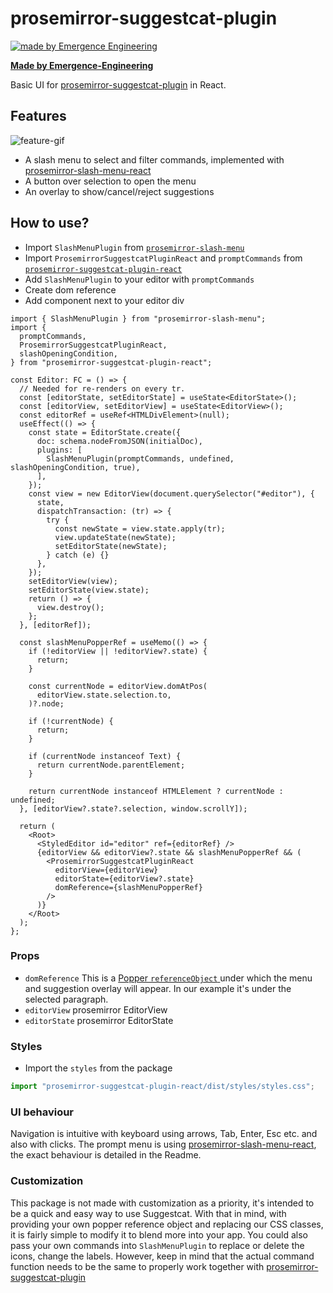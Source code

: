 # prosemirror-suggestcat-plugin

[![made by Emergence Engineering](https://emergence-engineering.com/ee-logo.svg)](https://emergence-engineering.com)

[**Made by Emergence-Engineering**](https://emergence-engineering.com/)

Basic UI for [prosemirror-suggestcat-plugin](https://github.com/emergence-engineering/prosemirror-suggestcat-plugin) in React.

## Features

![feature-gif](https://suggestcat.com/basic-suggestr-eact-example.gif)

- A slash menu to select and filter commands, implemented with [prosemirror-slash-menu-react](https://github.com/emergence-engineering/prosemirror-slash-menu-react)
- A button over selection to open the menu
- An overlay to show/cancel/reject suggestions

## How to use?

- Import `SlashMenuPlugin` from [`prosemirror-slash-menu`](https://github.com/emergence-engineering/prosemirror-slash-menu)
- Import `ProsemirrorSuggestcatPluginReact` and `promptCommands` from [`prosemirror-suggestcat-plugin-react`](https://github.com/emergence-engineering/prosemirror-suggestcat-plugin-react)
- Add `SlashMenuPlugin` to your editor with `promptCommands`
- Create dom reference
- Add component next to your editor div

```tsx
import { SlashMenuPlugin } from "prosemirror-slash-menu";
import {
  promptCommands,
  ProsemirrorSuggestcatPluginReact,
  slashOpeningCondition,
} from "prosemirror-suggestcat-plugin-react";

const Editor: FC = () => {
  // Needed for re-renders on every tr.
  const [editorState, setEditorState] = useState<EditorState>();
  const [editorView, setEditorView] = useState<EditorView>();
  const editorRef = useRef<HTMLDivElement>(null);
  useEffect(() => {
    const state = EditorState.create({
      doc: schema.nodeFromJSON(initialDoc),
      plugins: [
        SlashMenuPlugin(promptCommands, undefined, slashOpeningCondition, true),
      ],
    });
    const view = new EditorView(document.querySelector("#editor"), {
      state,
      dispatchTransaction: (tr) => {
        try {
          const newState = view.state.apply(tr);
          view.updateState(newState);
          setEditorState(newState);
        } catch (e) {}
      },
    });
    setEditorView(view);
    setEditorState(view.state);
    return () => {
      view.destroy();
    };
  }, [editorRef]);

  const slashMenuPopperRef = useMemo(() => {
    if (!editorView || !editorView?.state) {
      return;
    }

    const currentNode = editorView.domAtPos(
      editorView.state.selection.to,
    )?.node;

    if (!currentNode) {
      return;
    }

    if (currentNode instanceof Text) {
      return currentNode.parentElement;
    }

    return currentNode instanceof HTMLElement ? currentNode : undefined;
  }, [editorView?.state?.selection, window.scrollY]);

  return (
    <Root>
      <StyledEditor id="editor" ref={editorRef} />
      {editorView && editorView?.state && slashMenuPopperRef && (
        <ProsemirrorSuggestcatPluginReact
          editorView={editorView}
          editorState={editorView?.state}
          domReference={slashMenuPopperRef}
        />
      )}
    </Root>
  );
};
```

### Props

- `domReference` This is a [Popper `referenceObject` ](https://popper.js.org/docs/v1/#referenceobject) under which the menu and suggestion overlay will appear. In our example it's under the selected paragraph.
- `editorView` prosemirror EditorView
- `editorState` prosemirror EditorState

### Styles

- Import the `styles` from the package

```typescript
import "prosemirror-suggestcat-plugin-react/dist/styles/styles.css";
```

### UI behaviour

Navigation is intuitive with keyboard using arrows, Tab, Enter, Esc etc. and also with clicks. The prompt menu is using [prosemirror-slash-menu-react](https://github.com/emergence-engineering/prosemirror-slash-menu-react), the exact behaviour is detailed in the Readme.

### Customization

This package is not made with customization as a priority, it's intended to be a quick and easy way to use Suggestcat.
With that in mind, with providing your own popper reference object and replacing our CSS classes,
it is fairly simple to modify it to blend more into your app.
You could also pass your own commands into `SlashMenuPlugin` to replace or delete the icons, change the labels.
However, keep in mind that the actual command function needs to be the same to properly work together with [prosemirror-suggestcat-plugin](https://github.com/emergence-engineering/prosemirror-suggestcat-plugin)
